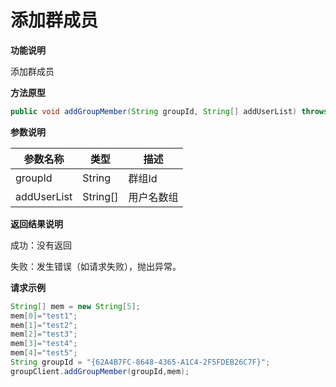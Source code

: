 # 添加群成员

**功能说明**

添加群成员

**方法原型**

```java
public void addGroupMember(String groupId, String[] addUserList) throws ParamParserException, AESCryptoException, HttpRequestException;
```

**参数说明**

| 参数名称    | 类型     | 描述       |
| ----------- | -------- | ---------- |
| groupId     | String   | 群组Id     |
| addUserList | String[] | 用户名数组 |

**返回结果说明**

成功：没有返回

失败：发生错误（如请求失败），抛出异常。

**请求示例**

```java
String[] mem = new String[5];
mem[0]="test1";
mem[1]="test2";
mem[2]="test3";
mem[3]="test4";
mem[4]="test5";
String groupId = "{62A4B7FC-8648-4365-A1C4-2F5FDEB26C7F}";
groupClient.addGroupMember(groupId,mem);
```